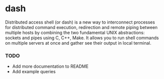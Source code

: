 # dash
Distributed access shell (or dash) is a new way to interconnect processes for distributed command execution, redirection and remote piping between multiple hosts by combining the two fundamental UNIX abstractions: sockets and pipes using C, C++, Make. 
It allows you to run shell commands on multiple servers at once and gather see their output in local terminal.

### TODO
- Add more documentation to README
- Add example queries
